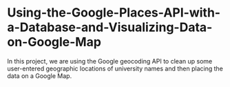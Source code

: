 # Using-the-Google-Places-API-with-a-Database-and-Visualizing-Data-on-Google-Map
In this project, we are using the Google geocoding API to clean up some user-entered geographic locations of university names and then placing the data on a Google Map.
